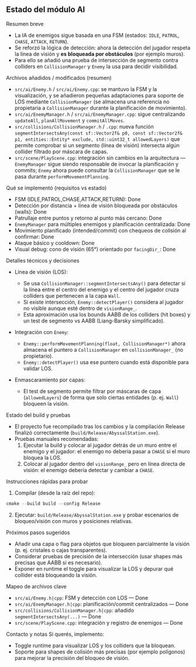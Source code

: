 
## Estado del módulo AI

Resumen breve
- La IA de enemigos sigue basada en una FSM (estados: `IDLE`, `PATROL`, `CHASE`, `ATTACK`, `RETURN`).
- Se reforzó la lógica de detección: ahora la detección del jugador respeta la línea de visión y **es bloqueada por obstáculos** (por ejemplo muros).
- Para ello se añadió una prueba de intersección de segmento contra colliders en `CollisionManager` y `Enemy` la usa para decidir visibilidad.

Archivos añadidos / modificados (resumen)
- `src/ai/Enemy.h` / `src/ai/Enemy.cpp`: se mantuvo la FSM y la visualización, y se añadieron pequeñas adaptaciones para soporte de LOS mediante `CollisionManager` (se almacena una referencia no propietaria a `CollisionManager` durante la planificación de movimiento).
- `src/ai/EnemyManager.h` / `src/ai/EnemyManager.cpp`: sigue centralizando `updateAll`, `planAllMovement` y `commitAllMoves`.
- `src/collisions/CollisionManager.h` / `.cpp`: nueva función `segmentIntersectsAny(const sf::Vector2f& p0, const sf::Vector2f& p1, entities::Entity* exclude, std::uint32_t allowedLayers)` que permite comprobar si un segmento (línea de visión) intersecta algún collider filtrado por máscara de capas.
- `src/scene/PlayScene.cpp`: integración sin cambios en la arquitectura — `EnemyManager` sigue siendo responsable de invocar la planificación y commits; `Enemy` ahora puede consultar la `CollisionManager` que se le pasa durante `performMovementPlanning`.

Qué se implementó (requisitos vs estado)
- FSM (IDLE,PATROL,CHASE,ATTACK,RETURN): Done
- Detección por distancia + línea de visión bloqueada por obstáculos (walls): Done
- Patrullaje entre puntos y retorno al punto más cercano: Done
- `EnemyManager` para múltiples enemigos y planificación centralizada: Done
- Movimiento planificado (intended/commit) con chequeos de colisión al confirmar: Done
- Ataque básico y cooldown: Done
- Visual debug: cono de visión (65°) orientado por `facingDir_`: Done

Detalles técnicos y decisiones
- Línea de visión (LOS):
	- Se usa `CollisionManager::segmentIntersectsAny()` para detectar si la línea entre el centro del enemigo y el centro del jugador cruza colliders que pertenecen a la capa `Wall`.
	- Si existe intersección, `Enemy::detectPlayer()` considera al jugador no visible aunque esté dentro de `visionRange_`.
	- Esta aproximación usa los bounds AABB de los colliders (hit boxes) y un test de segmento vs AABB (Liang-Barsky simplificado).

- Integración con `Enemy`:
	- `Enemy::performMovementPlanning(float, CollisionManager*)` ahora almacena el puntero a `CollisionManager` en `collisionManager_` (no propietario).
	- `Enemy::detectPlayer()` usa ese puntero cuando está disponible para validar LOS.

- Enmascaramiento por capas:
	- El test de segmento permite filtrar por máscaras de capa (`allowedLayers`) de forma que solo ciertas entidades (p. ej. `Wall`) bloqueen la visión.

Estado del build y pruebas
- El proyecto fue recompilado tras los cambios y la compilación Release finalizó correctamente (`build/Release/AbyssalStation.exe`).
- Pruebas manuales recomendadas:
	1) Ejecutar la build y colocar al jugador detrás de un muro entre el enemigo y el jugador: el enemigo no debería pasar a `CHASE` si el muro bloquea la LOS.
	2) Colocar al jugador dentro del `visionRange_` pero en línea directa de visión: el enemigo debería detectar y cambiar a `CHASE`.

Instrucciones rápidas para probar
1. Compilar (desde la raíz del repo):
```powershell
cmake --build build --config Release
```
2. Ejecutar: `build/Release/AbyssalStation.exe` y probar escenarios de bloqueo/visión con muros y posiciones relativas.

Próximos pasos sugeridos
- Añadir una capa o flag para objetos que bloqueen parcialmente la visión (p. ej. cristales o cajas transparentes).
- Considerar pruebas de precisión de la intersección (usar shapes más precisas que AABB si es necesario).
- Exponer en runtime el toggle para visualizar la LOS y depurar qué collider está bloqueando la visión.

Mapeo de archivos clave
- `src/ai/Enemy.h|cpp`: FSM y detección con LOS — Done
- `src/ai/EnemyManager.h|cpp`: planificación/commit centralizados — Done
- `src/collisions/CollisionManager.h|cpp`: añadido `segmentIntersectsAny(...)` — Done
- `src/scene/PlayScene.cpp`: integración y registro de enemigos — Done

Contacto y notas
Si querés, implemento:
- Toggle runtime para visualizar LOS y los colliders que la bloquean.
- Soporte para shapes de colisión más precisas (por ejemplo polígonos) para mejorar la precisión del bloqueo de visión.

